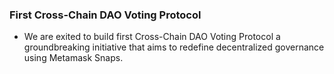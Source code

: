 ### First Cross-Chain DAO Voting Protocol
  - We are exited to build first Cross-Chain DAO Voting Protocol a groundbreaking initiative that aims to redefine decentralized governance using Metamask Snaps.





